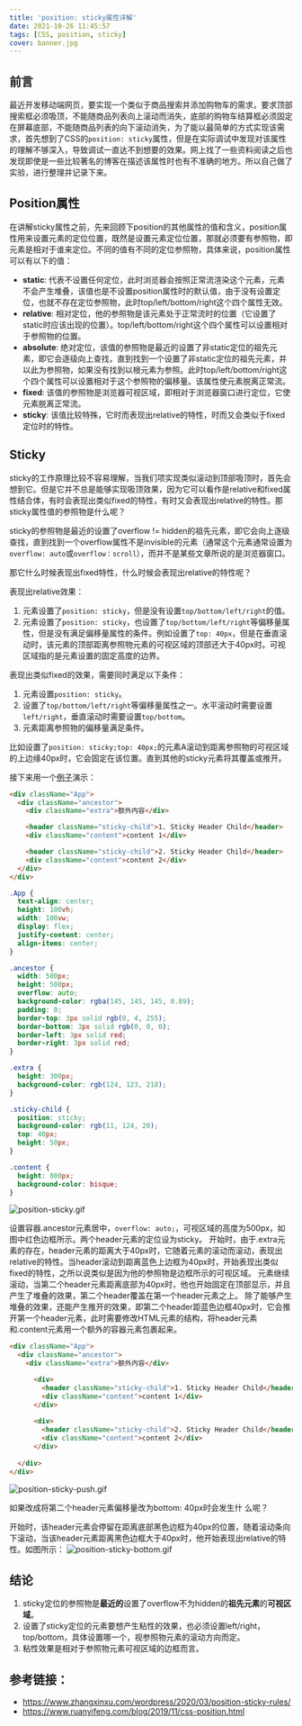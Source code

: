 ```yaml
---
title: 'position: sticky属性详解'
date: 2021-10-26 11:45:57
tags: [CSS, position, sticky]
cover: banner.jpg
---
```

## 前言
最近开发移动端网页，要实现一个类似于商品搜索并添加购物车的需求，要求顶部搜索框必须吸顶，不能随商品列表向上滚动而消失，底部的购物车结算框必须固定在屏幕底部，不能随商品列表的向下滚动消失，为了能以最简单的方式实现该需求，首先想到了CSS的`position: sticky`属性，但是在实际调试中发现对该属性的理解不够深入，导致调试一直达不到想要的效果。网上找了一些资料阅读之后也发现即使是一些比较著名的博客在描述该属性时也有不准确的地方。所以自己做了实验，进行整理并记录下来。

## Position属性
在讲解sticky属性之前，先来回顾下position的其他属性的值和含义，position属性用来设置元素的定位位置，既然是设置元素定位位置，那就必须要有参照物，即元素是相对于谁来定位。不同的值有不同的定位参照物，具体来说，position属性可以有以下的值：
- **static**: 代表不设置任何定位，此时浏览器会按照正常流渲染这个元素，元素不会产生堆叠，该值也是不设置position属性时的默认值，由于没有设置定位，也就不存在定位参照物，此时top/left/bottom/right这个四个属性无效。
- **relative**: 相对定位，他的参照物是该元素处于正常流时的位置（它设置了static时应该出现的位置）。top/left/bottom/right这个四个属性可以设置相对于参照物的位置。
- **absolute**: 绝对定位，该值的参照物是最近的设置了非static定位的祖先元素，即它会逐级向上查找，直到找到一个设置了非static定位的祖先元素，并以此为参照物，如果没有找到以根元素为参照。此时top/left/bottom/right这个四个属性可以设置相对于这个参照物的偏移量。该属性使元素脱离正常流。
- **fixed**: 该值的参照物是浏览器可视区域，即相对于浏览器窗口进行定位，它使元素脱离正常流。
- **sticky**: 该值比较特殊，它时而表现出relative的特性，时而又会类似于fixed定位时的特性。

## Sticky
sticky的工作原理比较不容易理解，当我们项实现类似滚动到顶部吸顶时，首先会想到它。但是它并不总是能够实现吸顶效果，因为它可以看作是relative和fixed属性结合体，有时会表现出类似fixed的特性，有时又会表现出relative的特性。那sticky属性值的参照物是什么呢？

sticky的参照物是最近的设置了overflow != hidden的祖先元素，即它会向上逐级查找，直到找到一个overflow属性不是invisible的元素（通常这个元素通常设置为`overflow: auto`或`overflow：scroll`），而并不是某些文章所说的是浏览器窗口。

那它什么时候表现出fixed特性，什么时候会表现出relative的特性呢？

表现出relative效果：
1. 元素设置了`position: sticky`，但是没有设置`top/bottom/left/right`的值。
2. 元素设置了`position: sticky`，也设置了`top/bottom/left/right`等偏移量属性，但是没有满足偏移量属性的条件。例如设置了`top: 40px`，但是在垂直滚动时，该元素的顶部距离参照物元素的可视区域的顶部还大于40px时。可视区域指的是元素设置的固定高度的边界。

表现出类似fixed的效果，需要同时满足以下条件：
1. 元素设置`position: sticky`。
2. 设置了`top/bottom/left/right`等偏移量属性之一。水平滚动时需要设置`left/right`，垂直滚动时需要设置`top/bottom`。
3. 元素距离参照物的偏移量满足条件。

比如设置了`position: sticky;top: 40px;`的元素A滚动到距离参照物的可视区域的上边缘40px时，它会固定在该位置。直到其他的sticky元素将其覆盖或推开。

接下来用一个[例子](https://codesandbox.io/s/postion-sticky-v2kd4)演示：
```html
<div className="App">
  <div className="ancestor">
    <div className="extra">额外内容</div>

    <header className="sticky-child">1. Sticky Header Child</header>
    <div className="content">content 1</div>

    <header className="sticky-child">2. Sticky Header Child</header>
    <div className="content">content 2</div>
  </div>
</div>
```
```CSS
.App {
  text-align: center;
  height: 100vh;
  width: 100vw;
  display: flex;
  justify-content: center;
  align-items: center;
}

.ancestor {
  width: 500px;
  height: 500px;
  overflow: auto;
  background-color: rgba(145, 145, 145, 0.89);
  padding: 0;
  border-top: 3px solid rgb(0, 4, 255);
  border-bottom: 3px solid rgb(0, 0, 0);
  border-left: 3px solid red;
  border-right: 3px solid red;
}

.extra {
  height: 300px;
  background-color: rgb(124, 123, 218);
}

.sticky-child {
  position: sticky;
  background-color: rgb(11, 124, 20);
  top: 40px;
  height: 50px;
}

.content {
  height: 800px;
  background-color: bisque;
}
```
![position-sticky.gif](position-sticky.gif)


设置容器.ancestor元素居中，`overflow: auto;`，可视区域的高度为500px，如图中红色边框所示。两个header元素的定位设为sticky。
开始时，由于.extra元素的存在，header元素的距离大于40px时，它随着元素的滚动而滚动，表现出relative的特性。当header滚动到距离蓝色上边框为40px时，开始表现出类似fixed的特性，之所以说类似是因为他的参照物是边框所示的可视区域。
元素继续滚动，当第二个header元素距离底部为40px时，他也开始固定在顶部显示，并且产生了堆叠的效果，第二个header覆盖在第一个header元素之上。
除了能够产生堆叠的效果，还能产生推开的效果，即第二个header距蓝色边框40px时，它会推开第一个header元素，此时需要修改HTML元素的结构，将header元素和.content元素用一个额外的容器元素包裹起来。
```html
<div className="App">
  <div className="ancestor">
    <div className="extra">额外内容</div>

      <div>
        <header className="sticky-child">1. Sticky Header Child</header>
        <div className="content">content 1</div>
      </div>
        
      <div>
        <header className="sticky-child">2. Sticky Header Child</header>
        <div className="content">content 2</div>
      </div>
        
  </div>
</div>
```
![position-sticky-push.gif](position-sticky-push.gif)

如果改成将第二个header元素偏移量改为bottom: 40px时会发生什
么呢？

开始时，该header元素会停留在距离底部黑色边框为40px的位置，随着滚动条向下滚动，当该header元素距离黑色边框大于40px时，他开始表现出relative的特性。如图所示：
![position-sticky-bottom.gif](position-sticky-bottom.gif)

## 结论
1. sticky定位的参照物是**最近的**设置了overflow不为hidden的**祖先元素**的**可视区域**。
2. 设置了sticky定位的元素要想产生粘性的效果，也必须设置left/right，top/bottom，具体设置哪一个，视参照物元素的滚动方向而定。
3. 粘性效果是相对于参照物元素可视区域的边框而言。

## 参考链接：
- https://www.zhangxinxu.com/wordpress/2020/03/position-sticky-rules/
- https://www.ruanyifeng.com/blog/2019/11/css-position.html